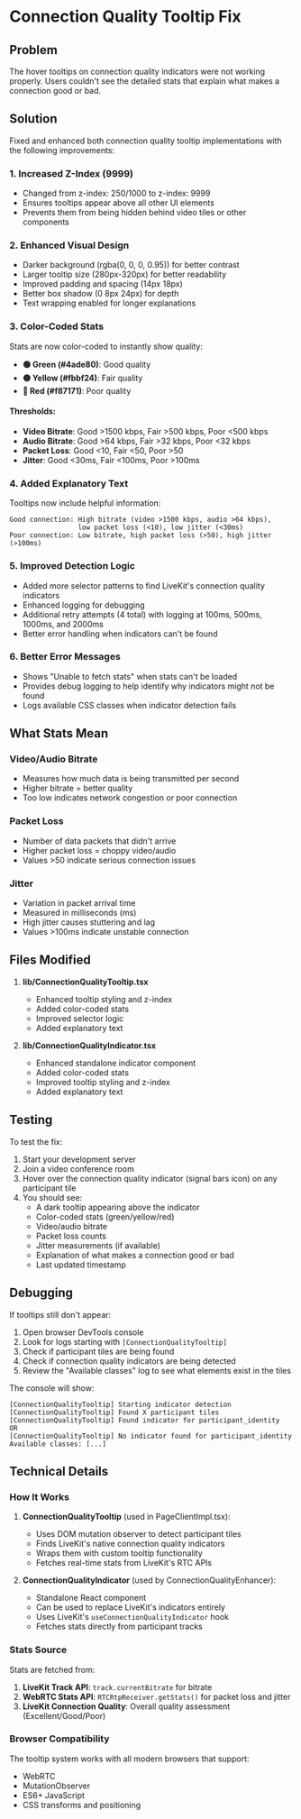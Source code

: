 # Connection Quality Tooltip Fix

## Problem
The hover tooltips on connection quality indicators were not working properly. Users couldn't see the detailed stats that explain what makes a connection good or bad.

## Solution
Fixed and enhanced both connection quality tooltip implementations with the following improvements:

### 1. **Increased Z-Index** (9999)
- Changed from z-index: 250/1000 to z-index: 9999
- Ensures tooltips appear above all other UI elements
- Prevents them from being hidden behind video tiles or other components

### 2. **Enhanced Visual Design**
- Darker background (rgba(0, 0, 0, 0.95)) for better contrast
- Larger tooltip size (280px-320px) for better readability
- Improved padding and spacing (14px 18px)
- Better box shadow (0 8px 24px) for depth
- Text wrapping enabled for longer explanations

### 3. **Color-Coded Stats**
Stats are now color-coded to instantly show quality:
- **🟢 Green (#4ade80)**: Good quality
- **🟡 Yellow (#fbbf24)**: Fair quality  
- **🔴 Red (#f87171)**: Poor quality

#### Thresholds:
- **Video Bitrate**: Good >1500 kbps, Fair >500 kbps, Poor <500 kbps
- **Audio Bitrate**: Good >64 kbps, Fair >32 kbps, Poor <32 kbps
- **Packet Loss**: Good <10, Fair <50, Poor >50
- **Jitter**: Good <30ms, Fair <100ms, Poor >100ms

### 4. **Added Explanatory Text**
Tooltips now include helpful information:
```
Good connection: High bitrate (video >1500 kbps, audio >64 kbps), 
                 low packet loss (<10), low jitter (<30ms)
Poor connection: Low bitrate, high packet loss (>50), high jitter (>100ms)
```

### 5. **Improved Detection Logic**
- Added more selector patterns to find LiveKit's connection quality indicators
- Enhanced logging for debugging
- Additional retry attempts (4 total) with logging at 100ms, 500ms, 1000ms, and 2000ms
- Better error handling when indicators can't be found

### 6. **Better Error Messages**
- Shows "Unable to fetch stats" when stats can't be loaded
- Provides debug logging to help identify why indicators might not be found
- Logs available CSS classes when indicator detection fails

## What Stats Mean

### Video/Audio Bitrate
- Measures how much data is being transmitted per second
- Higher bitrate = better quality
- Too low indicates network congestion or poor connection

### Packet Loss
- Number of data packets that didn't arrive
- Higher packet loss = choppy video/audio
- Values >50 indicate serious connection issues

### Jitter
- Variation in packet arrival time
- Measured in milliseconds (ms)
- High jitter causes stuttering and lag
- Values >100ms indicate unstable connection

## Files Modified

1. **lib/ConnectionQualityTooltip.tsx**
   - Enhanced tooltip styling and z-index
   - Added color-coded stats
   - Improved selector logic
   - Added explanatory text

2. **lib/ConnectionQualityIndicator.tsx**
   - Enhanced standalone indicator component
   - Added color-coded stats
   - Improved tooltip styling and z-index
   - Added explanatory text

## Testing

To test the fix:

1. Start your development server
2. Join a video conference room
3. Hover over the connection quality indicator (signal bars icon) on any participant tile
4. You should see:
   - A dark tooltip appearing above the indicator
   - Color-coded stats (green/yellow/red)
   - Video/audio bitrate
   - Packet loss counts
   - Jitter measurements (if available)
   - Explanation of what makes a connection good or bad
   - Last updated timestamp

## Debugging

If tooltips still don't appear:

1. Open browser DevTools console
2. Look for logs starting with `[ConnectionQualityTooltip]`
3. Check if participant tiles are being found
4. Check if connection quality indicators are being detected
5. Review the "Available classes" log to see what elements exist in the tiles

The console will show:
```
[ConnectionQualityTooltip] Starting indicator detection
[ConnectionQualityTooltip] Found X participant tiles
[ConnectionQualityTooltip] Found indicator for participant_identity
OR
[ConnectionQualityTooltip] No indicator found for participant_identity Available classes: [...]
```

## Technical Details

### How It Works

1. **ConnectionQualityTooltip** (used in PageClientImpl.tsx):
   - Uses DOM mutation observer to detect participant tiles
   - Finds LiveKit's native connection quality indicators
   - Wraps them with custom tooltip functionality
   - Fetches real-time stats from LiveKit's RTC APIs

2. **ConnectionQualityIndicator** (used by ConnectionQualityEnhancer):
   - Standalone React component
   - Can be used to replace LiveKit's indicators entirely
   - Uses LiveKit's `useConnectionQualityIndicator` hook
   - Fetches stats directly from participant tracks

### Stats Source

Stats are fetched from:
1. **LiveKit Track API**: `track.currentBitrate` for bitrate
2. **WebRTC Stats API**: `RTCRtpReceiver.getStats()` for packet loss and jitter
3. **LiveKit Connection Quality**: Overall quality assessment (Excellent/Good/Poor)

### Browser Compatibility

The tooltip system works with all modern browsers that support:
- WebRTC
- MutationObserver
- ES6+ JavaScript
- CSS transforms and positioning



